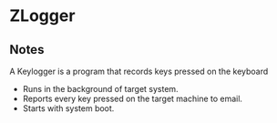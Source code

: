 # ZLogger

## Notes

A Keylogger is a program that records keys pressed on the keyboard

* Runs in the background of target system.
* Reports every key pressed on the target machine to email.
* Starts with system boot.